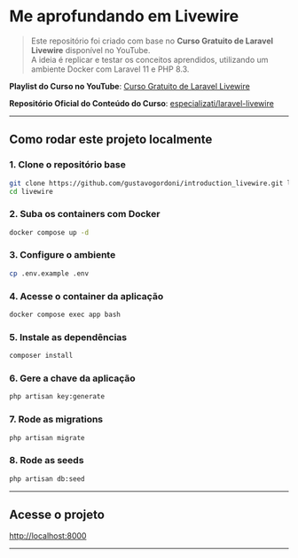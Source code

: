 # Me aprofundando em Livewire

> Este repositório foi criado com base no **Curso Gratuito de Laravel Livewire** disponível no YouTube.  
> A ideia é replicar e testar os conceitos aprendidos, utilizando um ambiente Docker com Laravel 11 e PHP 8.3.

**Playlist do Curso no YouTube**: [Curso Gratuito de Laravel Livewire](https://youtube.com/playlist?list=PLVSNL1PHDWvTH6zKPGTfxEdpv1sN0VbeV&si=P7nFmq_-nmi9LPJN)

**Repositório Oficial do Conteúdo do Curso**: [especializati/laravel-livewire](https://github.com/especializati/laravel-livewire)

---

## Como rodar este projeto localmente

### 1. Clone o repositório base

```sh
git clone https://github.com/gustavogordoni/introduction_livewire.git livewire
cd livewire
```

### 2. Suba os containers com Docker

```sh
docker compose up -d
```

### 3. Configure o ambiente

```sh
cp .env.example .env
```

### 4. Acesse o container da aplicação

```sh
docker compose exec app bash
```

### 5. Instale as dependências

```sh
composer install
```

### 6. Gere a chave da aplicação

```sh
php artisan key:generate
```

### 7. Rode as migrations

```sh
php artisan migrate
```

### 8. Rode as seeds

```sh
php artisan db:seed
```

---

## Acesse o projeto

[http://localhost:8000](http://localhost:8000)

---
